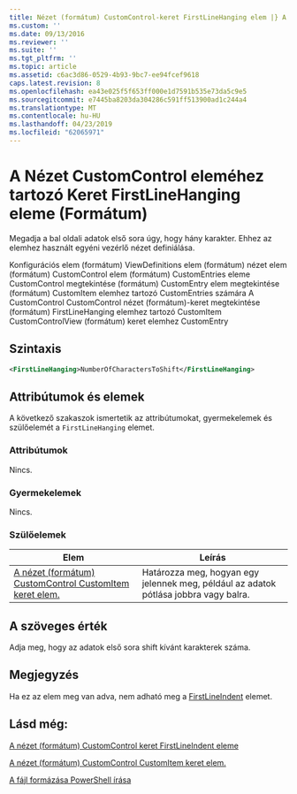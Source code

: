 ```yaml
---
title: Nézet (formátum) CustomControl-keret FirstLineHanging elem |} A Microsoft Docs
ms.custom: ''
ms.date: 09/13/2016
ms.reviewer: ''
ms.suite: ''
ms.tgt_pltfrm: ''
ms.topic: article
ms.assetid: c6ac3d86-0529-4b93-9bc7-ee94fcef9618
caps.latest.revision: 8
ms.openlocfilehash: ea43e025f5f653ff000e1d7591b535e73da5c9e5
ms.sourcegitcommit: e7445ba8203da304286c591ff513900ad1c244a4
ms.translationtype: MT
ms.contentlocale: hu-HU
ms.lasthandoff: 04/23/2019
ms.locfileid: "62065971"
---
```

# <a name="firstlinehanging-element-for-frame-for-customcontrol-for-view-format"></a>A Nézet CustomControl eleméhez tartozó Keret FirstLineHanging eleme (Formátum)

Megadja a bal oldali adatok első sora úgy, hogy hány karakter. Ehhez az elemhez használt egyéni vezérlő nézet definiálása.

Konfigurációs elem (formátum) ViewDefinitions elem (formátum) nézet elem (formátum) CustomControl elem (formátum) CustomEntries eleme CustomControl megtekintése (formátum) CustomEntry elem megtekintése (formátum) CustomItem elemhez tartozó CustomEntries számára A CustomControl CustomControl nézet (formátum)-keret megtekintése (formátum) FirstLineHanging elemhez tartozó CustomItem CustomControlView (formátum) keret elemhez CustomEntry

## <a name="syntax"></a>Szintaxis

```xml
<FirstLineHanging>NumberOfCharactersToShift</FirstLineHanging>
```

## <a name="attributes-and-elements"></a>Attribútumok és elemek

A következő szakaszok ismertetik az attribútumokat, gyermekelemek és szülőelemét a `FirstLineHanging` elemet.

### <a name="attributes"></a>Attribútumok

Nincs.

### <a name="child-elements"></a>Gyermekelemek

Nincs.

### <a name="parent-elements"></a>Szülőelemek

|Elem|Leírás|
|-------------|-----------------|
|[A nézet (formátum) CustomControl CustomItem keret elem.](./frame-element-for-customitem-for-customcontrol-for-view-format.md)|Határozza meg, hogyan egy jelennek meg, például az adatok pótlása jobbra vagy balra.|

## <a name="text-value"></a>A szöveges érték

Adja meg, hogy az adatok első sora shift kívánt karakterek száma.

## <a name="remarks"></a>Megjegyzés

Ha ez az elem meg van adva, nem adható meg a [FirstLineIndent](./firstlineindent-element-for-frame-for-customcontrol-for-view-format.md) elemet.

## <a name="see-also"></a>Lásd még:

[A nézet (formátum) CustomControl keret FirstLineIndent eleme](./firstlineindent-element-for-frame-for-customcontrol-for-view-format.md)

[A nézet (formátum) CustomControl CustomItem keret elem.](./frame-element-for-customitem-for-customcontrol-for-view-format.md)

[A fájl formázása PowerShell írása](./writing-a-powershell-formatting-file.md)
